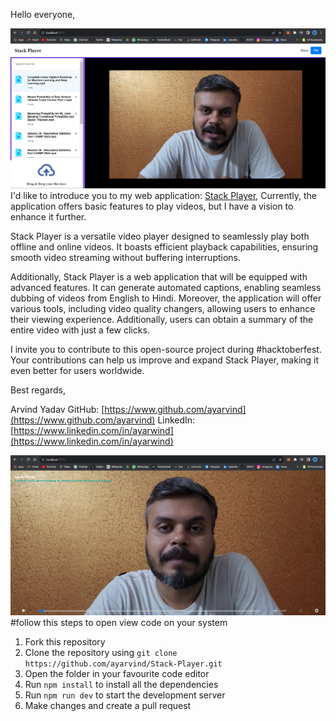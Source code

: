 Hello everyone,
<!-- use image -->
![Video Player Website](video-player1.png)
I'd like to introduce you to my web application: [Stack Player](https://stackplayer.vercel.app/),
 Currently, the application offers basic features to play videos, but I have a vision to enhance it further.

Stack Player is a versatile video player designed to seamlessly play both offline and online videos. It boasts efficient playback capabilities, ensuring smooth video streaming without buffering interruptions.

Additionally, Stack Player is a web application that will be equipped with advanced features. It can generate automated captions, enabling seamless dubbing of videos from English to Hindi. Moreover, the application will offer various tools, including video quality changers, allowing users to enhance their viewing experience. Additionally, users can obtain a summary of the entire video with just a few clicks.

I invite you to contribute to this open-source project during #hacktoberfest. Your contributions can help us improve and expand Stack Player, making it even better for users worldwide.

Best regards,

Arvind Yadav
GitHub: [https://www.github.com/ayarvind](https://www.github.com/ayarvind)
LinkedIn: [https://www.linkedin.com/in/ayarwind](https://www.linkedin.com/in/ayarwind)

![Video Player Website](video-player2.png) 
#follow this steps to open view code on your system
1. Fork this repository
2. Clone the repository  using `git clone https://github.com/ayarvind/Stack-Player.git`
3. Open the folder in your favourite code editor
4. Run `npm install` to install all the dependencies
5. Run `npm run dev` to start the development server
6. Make changes and create a pull request


